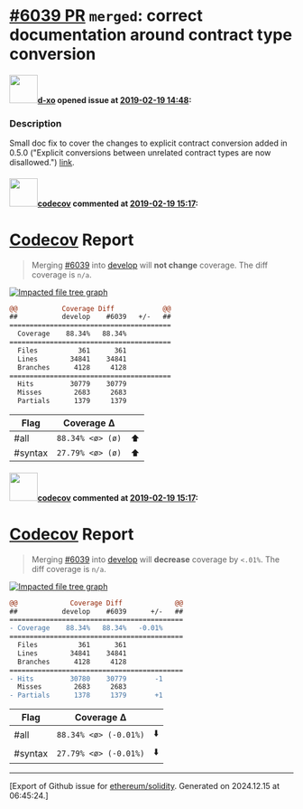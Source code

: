 # [\#6039 PR](https://github.com/ethereum/solidity/pull/6039) `merged`: correct documentation around contract type conversion

#### <img src="https://avatars.githubusercontent.com/u/6689924?u=f7a8659e878602d06c526b5bb7a1cdb8327b7ca2&v=4" width="50">[d-xo](https://github.com/d-xo) opened issue at [2019-02-19 14:48](https://github.com/ethereum/solidity/pull/6039):

### Description

Small doc fix to cover the changes to explicit contract conversion added in 0.5.0 ("Explicit conversions between unrelated contract types are now disallowed.") [link](https://solidity.readthedocs.io/en/v0.5.4/050-breaking-changes.html#explicitness-requirements).


#### <img src="https://avatars.githubusercontent.com/in/254?v=4" width="50">[codecov](https://github.com/apps/codecov) commented at [2019-02-19 15:17](https://github.com/ethereum/solidity/pull/6039#issuecomment-465171774):

# [Codecov](https://codecov.io/gh/ethereum/solidity/pull/6039?src=pr&el=h1) Report
> Merging [#6039](https://codecov.io/gh/ethereum/solidity/pull/6039?src=pr&el=desc) into [develop](https://codecov.io/gh/ethereum/solidity/commit/d9e4a10d5add6098ee36c16784a7c393484122f4?src=pr&el=desc) will **not change** coverage.
> The diff coverage is `n/a`.

[![Impacted file tree graph](https://codecov.io/gh/ethereum/solidity/pull/6039/graphs/tree.svg?width=650&token=87PGzVEwU0&height=150&src=pr)](https://codecov.io/gh/ethereum/solidity/pull/6039?src=pr&el=tree)

```diff
@@           Coverage Diff            @@
##           develop    #6039   +/-   ##
========================================
  Coverage    88.34%   88.34%           
========================================
  Files          361      361           
  Lines        34841    34841           
  Branches      4128     4128           
========================================
  Hits         30779    30779           
  Misses        2683     2683           
  Partials      1379     1379
```

| Flag | Coverage Δ | |
|---|---|---|
| #all | `88.34% <ø> (ø)` | :arrow_up: |
| #syntax | `27.79% <ø> (ø)` | :arrow_up: |

#### <img src="https://avatars.githubusercontent.com/in/254?v=4" width="50">[codecov](https://github.com/apps/codecov) commented at [2019-02-19 15:17](https://github.com/ethereum/solidity/pull/6039#issuecomment-465171804):

# [Codecov](https://codecov.io/gh/ethereum/solidity/pull/6039?src=pr&el=h1) Report
> Merging [#6039](https://codecov.io/gh/ethereum/solidity/pull/6039?src=pr&el=desc) into [develop](https://codecov.io/gh/ethereum/solidity/commit/c5577145d33fd1d15eacfdb928cc0e31e63af1f5?src=pr&el=desc) will **decrease** coverage by `<.01%`.
> The diff coverage is `n/a`.

[![Impacted file tree graph](https://codecov.io/gh/ethereum/solidity/pull/6039/graphs/tree.svg?width=650&token=87PGzVEwU0&height=150&src=pr)](https://codecov.io/gh/ethereum/solidity/pull/6039?src=pr&el=tree)

```diff
@@             Coverage Diff             @@
##           develop    #6039      +/-   ##
===========================================
- Coverage    88.34%   88.34%   -0.01%     
===========================================
  Files          361      361              
  Lines        34841    34841              
  Branches      4128     4128              
===========================================
- Hits         30780    30779       -1     
  Misses        2683     2683              
- Partials      1378     1379       +1
```

| Flag | Coverage Δ | |
|---|---|---|
| #all | `88.34% <ø> (-0.01%)` | :arrow_down: |
| #syntax | `27.79% <ø> (-0.01%)` | :arrow_down: |


-------------------------------------------------------------------------------



[Export of Github issue for [ethereum/solidity](https://github.com/ethereum/solidity). Generated on 2024.12.15 at 06:45:24.]
